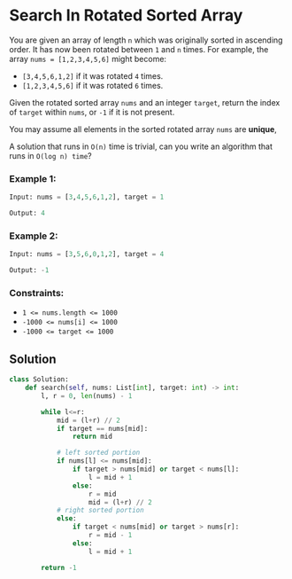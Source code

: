 # Search In Rotated Sorted Array 
You are given an array of length `n` which was originally sorted in ascending order. It has now been rotated between `1` and `n` times. For example, the array `nums = [1,2,3,4,5,6]` might become:

- `[3,4,5,6,1,2]` if it was rotated `4` times.
- `[1,2,3,4,5,6]` if it was rotated `6` times.

Given the rotated sorted array `nums` and an integer `target`, return the index of `target` within `nums`, or `-1` if it is not present.

You may assume all elements in the sorted rotated array `nums` are **unique**,

A solution that runs in `O(n)` time is trivial, can you write an algorithm that runs in `O(log n) time`?

### Example 1:
```python
Input: nums = [3,4,5,6,1,2], target = 1

Output: 4
```
### Example 2:
```python
Input: nums = [3,5,6,0,1,2], target = 4

Output: -1
```

### Constraints:
- `1 <= nums.length <= 1000`
- `-1000 <= nums[i] <= 1000`
- `-1000 <= target <= 1000`

## Solution
```python
class Solution:
    def search(self, nums: List[int], target: int) -> int:
        l, r = 0, len(nums) - 1

        while l<=r:
            mid = (l+r) // 2
            if target == nums[mid]:
                return mid

            # left sorted portion
            if nums[l] <= nums[mid]:
                if target > nums[mid] or target < nums[l]:
                    l = mid + 1
                else:
                    r = mid
                    mid = (l+r) // 2
            # right sorted portion
            else:
                if target < nums[mid] or target > nums[r]:
                    r = mid - 1
                else:
                    l = mid + 1

        return -1
```